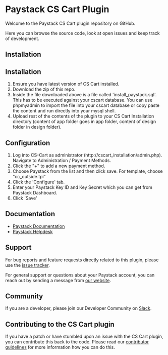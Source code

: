 
# Paystack CS Cart Plugin

Welcome to the Paystack CS Cart plugin repository on GitHub. 

Here you can browse the source code, look at open issues and keep track of development.

## Installation 

## Installation
1. Ensure you have latest version of CS Cart installed.
2. Download the zip of this repo.
3. Inside the file downloaded above is a file called 'install_paystack.sql'. This has to be executed against your cscart database. You can use phpmyadmin to import the file into your cscart database or copy paste the content and run directly into your mysql shell.
4. Upload rest of the contents of the plugin to your CS Cart Installation directory (content of app folder goes in app folder, content of design folder in design folder).

## Configuration

1. Log into CS-Cart as administrator (http://cscart_installation/admin.php). Navigate to Administration / Payment Methods.
2. Click the "+" to add a new payment method.
3. Choose Paystack from the list and then click save. For template, choose "cc_outside.tpl"
4. Click the 'Configure' tab.
5. Enter your Paystack Key ID and Key Secret which you can get from Paystack Dashboard.
6. Click 'Save'

## Documentation

* [Paystack Documentation](https://developers.paystack.co/v2.0/docs/)
* [Paystack Helpdesk](https://paystack.com/help)

## Support

For bug reports and feature requests directly related to this plugin, please use the [issue tracker](https://github.com/PaystackHQ/plugin-cs-cart/issues). 

For general support or questions about your Paystack account, you can reach out by sending a message from [our website](https://paystack.com/contact).

## Community

If you are a developer, please join our Developer Community on [Slack](https://slack.paystack.com).

## Contributing to the CS Cart plugin

If you have a patch or have stumbled upon an issue with the CS Cart plugin, you can contribute this back to the code. Please read our [contributor guidelines](https://github.com/PaystackHQ/plugin-cs-cart/blob/master/CONTRIBUTING.md) for more information how you can do this.
